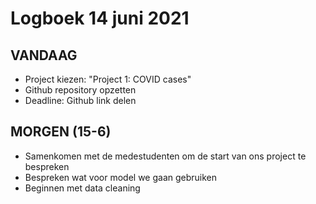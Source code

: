 # Logboek 14 juni 2021

## VANDAAG ##
* Project kiezen: "Project 1: COVID cases"
* Github repository opzetten
* Deadline: Github link delen

## MORGEN (15-6) ##
* Samenkomen met de medestudenten om de start van ons project te bespreken
* Bespreken wat voor model we gaan gebruiken
* Beginnen met data cleaning
